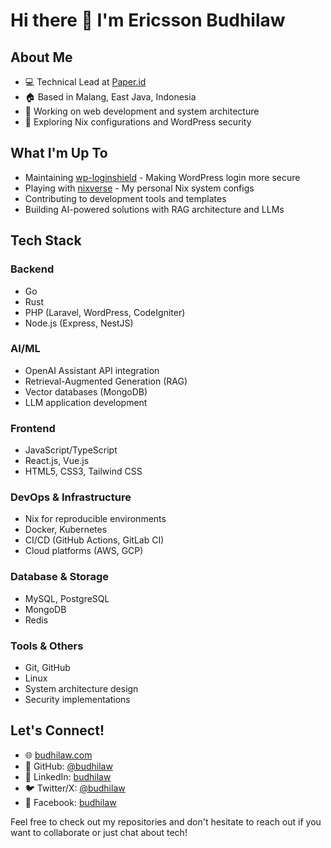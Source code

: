 # Hi there 👋 I'm Ericsson Budhilaw

## About Me
- 💻 Technical Lead at [Paper.id](https://paper.id)
- 🏠 Based in Malang, East Java, Indonesia
- 🔭 Working on web development and system architecture
- 🌱 Exploring Nix configurations and WordPress security

## What I'm Up To
- Maintaining [wp-loginshield](https://github.com/budhilaw/wp-loginshield) - Making WordPress login more secure
- Playing with [nixverse](https://github.com/budhilaw/nixverse) - My personal Nix system configs
- Contributing to development tools and templates
- Building AI-powered solutions with RAG architecture and LLMs

## Tech Stack
### Backend
- Go
- Rust
- PHP (Laravel, WordPress, CodeIgniter)
- Node.js (Express, NestJS)

### AI/ML
- OpenAI Assistant API integration
- Retrieval-Augmented Generation (RAG)
- Vector databases (MongoDB)
- LLM application development

### Frontend
- JavaScript/TypeScript
- React.js, Vue.js
- HTML5, CSS3, Tailwind CSS

### DevOps & Infrastructure
- Nix for reproducible environments
- Docker, Kubernetes
- CI/CD (GitHub Actions, GitLab CI)
- Cloud platforms (AWS, GCP)

### Database & Storage
- MySQL, PostgreSQL
- MongoDB
- Redis

### Tools & Others
- Git, GitHub
- Linux
- System architecture design
- Security implementations

## Let's Connect!
- 🌐 [budhilaw.com](https://budhilaw.com)
- 👥 GitHub: [@budhilaw](https://github.com/budhilaw)
- 🔗 LinkedIn: [budhilaw](https://linkedin.com/in/budhilaw)
- 🐦 Twitter/X: [@budhilaw](https://twitter.com/ceritaeric)
- 📱 Facebook: [budhilaw](https://facebook.com/ebudhilaw)

Feel free to check out my repositories and don't hesitate to reach out if you want to collaborate or just chat about tech! 